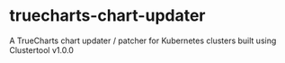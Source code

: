 # truecharts-chart-updater
A TrueCharts chart updater / patcher for Kubernetes clusters built using Clustertool v1.0.0
